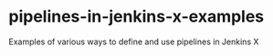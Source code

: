 # pipelines-in-jenkins-x-examples
Examples of various ways to define and use pipelines in Jenkins X
